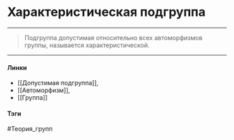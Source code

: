 # Характеристическая подгруппа
***
>Подгруппа допустимая относительно всех автоморфизмов группы, называется характеристической.
***
#### Линки 
- [[Допустимая подгруппа]],
- [[Автоморфизм]],
- [[Группа]]
#### Тэги 
 #Теория_групп 